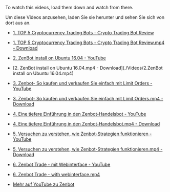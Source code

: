 To watch this videos, load them down and watch from there.

Um diese Videos anzusehen, laden Sie sie herunter und sehen Sie sich von dort aus an.


- [1. TOP 5 Cryptocurrency Trading Bots - Crypto Trading Bot Review](https://youtu.be/48-aTzv1_5Q)
- [1. TOP 5 Cryptocurrency Trading Bots - Crypto Trading Bot Review.mp4 - Download](./Videos/1.TOP_5_Cryptocurrency_Trading_Bots_-_Crypto_Trading_Bot_Review.mp4)

- [2. ZenBot install on Ubuntu 16.04 - YouTube](https://youtu.be/BEhU55W9pBI)
- [2. ZenBot install on Ubuntu 16.04.mp4 - Download](./Videos/2.ZenBot install on Ubuntu 16.04.mp4)

- [3. Zenbot- So kaufen und verkaufen Sie einfach mit Limit Orders - YouTube](https://youtu.be/WeA7q67Jt1k)
- [3. Zenbot- So kaufen und verkaufen Sie einfach mit Limit Orders.mp4 - Download](./Videos/3.Zenbot_How_to_simply_Buy_and_Sell_with_limit_orders-YouTube.mp4)

- [4. Eine tiefere Einf&uuml;hrung in den Zenbot-Handelsbot - YouTube](https://youtu.be/wmtFmxc0dOM)
- [4. Eine tiefere Einf&uuml;hrung in den Zenbot-Handelsbot.mp4 - Download](./Videos/4.A_deeper_introduction_to_Zenbot_trading_bot-YouTube.mp4)

- [5. Versuchen zu verstehen, wie Zenbot-Strategien funktionieren - YouTube](https://youtu.be/zdxWANfCbU4)
- [5. Versuchen zu verstehen, wie Zenbot-Strategien funktionieren.mp4 - Download](./Videos/5.Trying_to_understand_how_Zenbot_strategies_are_working-YouTube.mp4)

- [6. Zenbot Trade - mit Webinterface - YouTube](https://youtu.be/39FwIhHp20k)
- [6. Zenbot Trade - with webinterface.mp4](./Videos/6.Zenbot_Trade-with_webinterface.mp4)



- [Mehr auf YouTube zu Zenbot](https://www.youtube.com/results?search_query=zenbot+trade)


